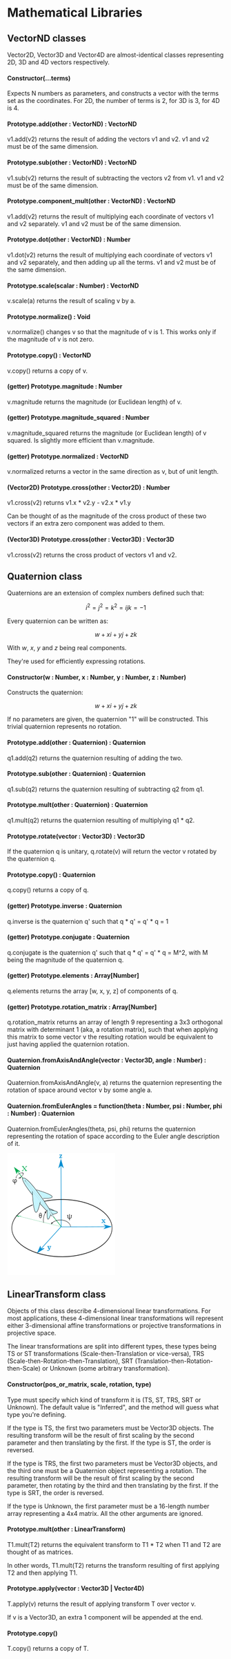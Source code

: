 # Mathematical Libraries

## VectorND classes

Vector2D, Vector3D and Vector4D are almost-identical classes representing 2D, 3D and 4D vectors respectively.

#### Constructor(...terms)
Expects N numbers as parameters, and constructs a vector with the terms set as the coordinates.
For 2D, the number of terms is 2, for 3D is 3, for 4D is 4.

#### Prototype.add(other : VectorND) : VectorND
v1.add(v2) returns the result of adding the vectors v1 and v2. v1 and v2 must be of the same dimension.

#### Prototype.sub(other : VectorND) : VectorND
v1.sub(v2) returns the result of subtracting the vectors v2 from v1. v1 and v2 must be of the same dimension.

#### Prototype.component_mult(other : VectorND) : VectorND
v1.add(v2) returns the result of multiplying each coordinate of vectors v1 and v2 separately. v1 and v2 must be of the 
same dimension.

#### Prototype.dot(other : VectorND) : Number
v1.dot(v2) returns the result of multiplying each coordinate of vectors v1 and v2 separately, and then adding up all the
terms. v1 and v2 must be of the same dimension.

#### Prototype.scale(scalar : Number) : VectorND
v.scale(a) returns the result of scaling v by a.

#### Prototype.normalize() : Void
v.normalize() changes v so that the magnitude of v is 1.
This works only if the magnitude of v is not zero.

#### Prototype.copy() : VectorND
v.copy() returns a copy of v.

#### (getter) Prototype.magnitude : Number
v.magnitude returns the magnitude (or Euclidean length) of v.

#### (getter) Prototype.magnitude_squared : Number
v.magnitude_squared returns the magnitude (or Euclidean length) of v squared. 
Is slightly more efficient than v.magnitude.

#### (getter) Prototype.normalized : VectorND
v.normalized returns a vector in the same direction as v, but of unit length.

#### (Vector2D) Prototype.cross(other : Vector2D) : Number
v1.cross(v2) returns v1.x * v2.y - v2.x * v1.y

Can be thought of as the magnitude of the cross product of these two vectors if an extra zero component was added to 
them.

#### (Vector3D) Prototype.cross(other : Vector3D) : Vector3D
v1.cross(v2) returns the cross product of vectors v1 and v2.

## Quaternion class
Quaternions are an extension of complex numbers defined such that:

$$i^2 = j^2 = k^2 = ijk = -1$$

Every quaternion can be written as:

$$w + xi + yj + zk$$

With $w$, $x$, $y$ and $z$ being real components.

They're used for efficiently expressing rotations.

#### Constructor(w : Number, x : Number, y : Number, z : Number)
Constructs the quaternion:

$$w + xi + yj + zk$$

If no parameters are given, the quaternion "1" will be constructed. This trivial quaternion represents no rotation.

#### Prototype.add(other : Quaternion) : Quaternion
q1.add(q2) returns the quaternion resulting of adding the two.

#### Prototype.sub(other : Quaternion) : Quaternion
q1.sub(q2) returns the quaternion resulting of subtracting q2 from q1.

#### Prototype.mult(other : Quaternion) : Quaternion
q1.mult(q2) returns the quaternion resulting of multiplying q1 * q2.

#### Prototype.rotate(vector : Vector3D) : Vector3D
If the quaternion q is unitary, q.rotate(v) will return the vector v rotated by the quaternion q.

#### Prototype.copy() : Quaternion
q.copy() returns a copy of q.

#### (getter) Prototype.inverse : Quaternion
q.inverse is the quaternion q' such that q * q' = q' * q = 1

#### (getter) Prototype.conjugate : Quaternion
q.conjugate is the quaternion q' such that q * q' = q' * q = M^2, with M being the magnitude of the quaternion q.

#### (getter) Prototype.elements : Array[Number]
q.elements returns the array [w, x, y, z] of components of q.

#### (getter) Prototype.rotation_matrix : Array[Number]
q.rotation_matrix returns an array of length 9 representing a 3x3 orthogonal matrix with determinant 1 (aka, a rotation
matrix), such that when applying this matrix to some vector v the resulting rotation would be equivalent to just having 
applied the quaternion rotation.

#### Quaternion.fromAxisAndAngle(vector : Vector3D, angle : Number) : Quaternion
Quaternion.fromAxisAndAngle(v, a) returns the quaternion representing the rotation of space around vector v by some 
angle a.

#### Quaternion.fromEulerAngles = function(theta : Number, psi : Number, phi : Number) : Quaternion
Quaternion.fromEulerAngles(theta, psi, phi) returns the quaternion representing the rotation of space according to the
Euler angle description of it.

![](../../doc/img/250px-Plane_with_ENU_embedded_axes.svg.png)

## LinearTransform class
Objects of this class describe 4-dimensional linear transformations.
For most applications, these 4-dimensional linear transformations will represent either 3-dimensional affine
transformations or projective transformations in projective space.

The linear transformations are split into different types, these types being TS or ST transformations 
(Scale-then-Translation or vice-versa), TRS (Scale-then-Rotation-then-Translation), SRT 
(Translation-then-Rotation-then-Scale) or Unknown (some arbitrary transformation).

#### Constructor(pos_or_matrix, scale, rotation, type)
Type must specify which kind of transform it is (TS, ST, TRS, SRT or Unknown). The default value is "Inferred", and the
method will guess what type you're defining.

If the type is TS, the first two parameters must be Vector3D objects. The resulting transform will be the result of
first scaling by the second parameter and then translating by the first. If the type is ST, the order is reversed.

If the type is TRS, the first two parameters must be Vector3D objects, and the third one must be a Quaternion object
representing a rotation. The resulting transform will be the result of first scaling by the second parameter, then
rotating by the third and then translating by the first. If the type is SRT, the order is reversed.

If the type is Unknown, the first parameter must be a 16-length number array representing a 4x4 matrix. All the other
arguments are ignored.

#### Prototype.mult(other : LinearTransform)
T1.mult(T2) returns the equivalent transform to T1 * T2 when T1 and T2 are thought of as matrices.

In other words, T1.mult(T2) returns the transform resulting of first applying T2 and then applying T1.

#### Prototype.apply(vector : Vector3D | Vector4D)
T.apply(v) returns the result of applying transform T over vector v.

If v is a Vector3D, an extra 1 component will be appended at the end.

#### Prototype.copy()
T.copy() returns a copy of T.